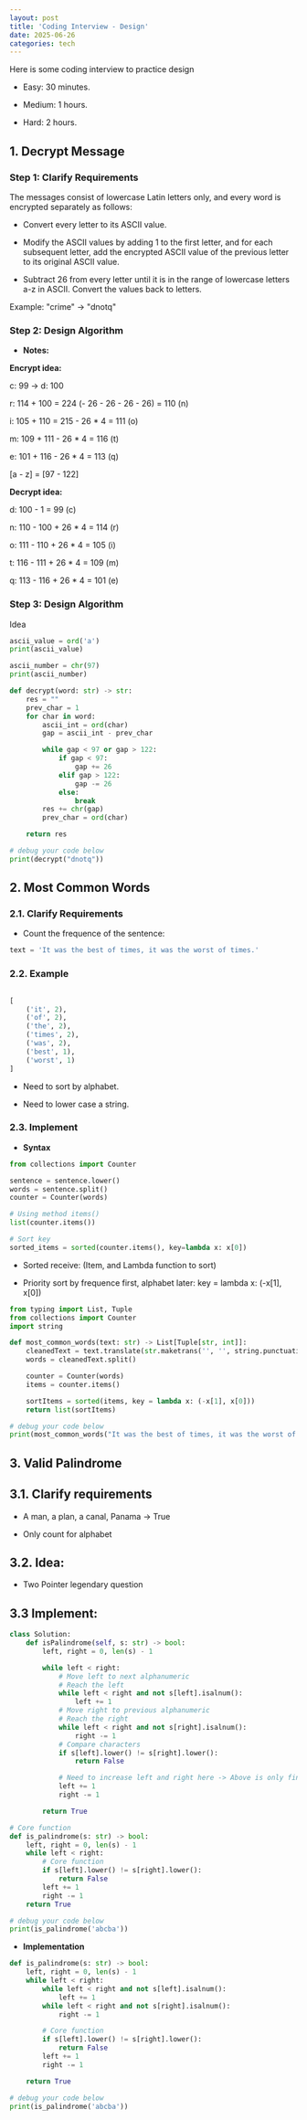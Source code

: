 ```yaml
---
layout: post
title: 'Coding Interview - Design'
date: 2025-06-26
categories: tech
---
```


Here is some coding interview to practice design

- Easy: 30 minutes.

- Medium: 1 hours.

- Hard: 2 hours.

## 1. Decrypt Message

### Step 1: Clarify Requirements

The messages consist of lowercase Latin letters only, and every word is encrypted separately as follows:

- Convert every letter to its ASCII value.

- Modify the ASCII values by adding 1 to the first letter, and for each subsequent letter, add the encrypted ASCII value of the previous letter to its original ASCII value.

- Subtract 26 from every letter until it is in the range of lowercase letters a-z in ASCII. Convert the values back to letters.

Example: "crime" -> "dnotq"

### Step 2: Design Algorithm

- **Notes:**

**Encrypt idea:**

c: 99 -> d: 100

r: 114 + 100 = 224 (- 26 - 26 - 26 - 26) = 110 (n)

i: 105 + 110 = 215 - 26 \* 4 = 111 (o)

m: 109 + 111 - 26 \* 4 = 116 (t)

e: 101 + 116 - 26 \* 4 = 113 (q)

[a - z] = [97 - 122]

**Decrypt idea:**

d: 100 - 1 = 99 (c)

n: 110 - 100 + 26 \* 4 = 114 (r)

o: 111 - 110 + 26 \* 4 = 105 (i)

t: 116 - 111 + 26 \* 4 = 109 (m)

q: 113 - 116 + 26 \* 4 = 101 (e)

### Step 3: Design Algorithm

Idea

```python
ascii_value = ord('a')
print(ascii_value)

ascii_number = chr(97)
print(ascii_number)
```

```python
def decrypt(word: str) -> str:
    res = ""
    prev_char = 1
    for char in word:
        ascii_int = ord(char)
        gap = ascii_int - prev_char

        while gap < 97 or gap > 122:
            if gap < 97:
                gap += 26
            elif gap > 122:
                gap -= 26
            else:
                break
        res += chr(gap)
        prev_char = ord(char)

    return res

# debug your code below
print(decrypt("dnotq"))
```

## 2. Most Common Words

### 2.1. Clarify Requirements

- Count the frequence of the sentence:

```python
text = 'It was the best of times, it was the worst of times.'
```

### 2.2. Example

```python

[
    ('it', 2),
    ('of', 2),
    ('the', 2),
    ('times', 2),
    ('was', 2),
    ('best', 1),
    ('worst', 1)
]
```

- Need to sort by alphabet.

- Need to lower case a string.

### 2.3. Implement

- **Syntax**

```python
from collections import Counter

sentence = sentence.lower()
words = sentence.split()
counter = Counter(words)

# Using method items()
list(counter.items())

# Sort key
sorted_items = sorted(counter.items(), key=lambda x: x[0])
```

- Sorted receive: (Item, and Lambda function to sort)

- Priority sort by frequence first, alphabet later: key = lambda x: (-x[1], x[0])

```python
from typing import List, Tuple
from collections import Counter
import string

def most_common_words(text: str) -> List[Tuple[str, int]]:
    cleanedText = text.translate(str.maketrans('', '', string.punctuation)).lower()
    words = cleanedText.split()

    counter = Counter(words)
    items = counter.items()

    sortItems = sorted(items, key = lambda x: (-x[1], x[0]))
    return list(sortItems)

# debug your code below
print(most_common_words("It was the best of times, it was the worst of times."))
```

## 3. Valid Palindrome

## 3.1. Clarify requirements

- A man, a plan, a canal, Panama -> True

- Only count for alphabet

## 3.2. Idea:

- Two Pointer legendary question

## 3.3 Implement:

```python
class Solution:
    def isPalindrome(self, s: str) -> bool:
        left, right = 0, len(s) - 1

        while left < right:
            # Move left to next alphanumeric
            # Reach the left
            while left < right and not s[left].isalnum():
                left += 1
            # Move right to previous alphanumeric
            # Reach the right
            while left < right and not s[right].isalnum():
                right -= 1
            # Compare characters
            if s[left].lower() != s[right].lower():
                return False

            # Need to increase left and right here -> Above is only find the character
            left += 1
            right -= 1

        return True

```

```python
# Core function
def is_palindrome(s: str) -> bool:
    left, right = 0, len(s) - 1
    while left < right:
        # Core function
        if s[left].lower() != s[right].lower():
            return False
        left += 1
        right -= 1
    return True

# debug your code below
print(is_palindrome('abcba'))
```

- **Implementation**

```python
def is_palindrome(s: str) -> bool:
    left, right = 0, len(s) - 1
    while left < right:
        while left < right and not s[left].isalnum():
            left += 1
        while left < right and not s[right].isalnum():
            right -= 1

        # Core function
        if s[left].lower() != s[right].lower():
            return False
        left += 1
        right -= 1

    return True

# debug your code below
print(is_palindrome('abcba'))
```
